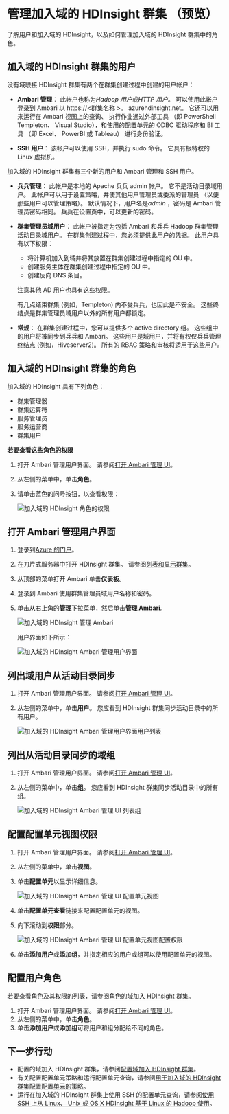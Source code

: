 <properties
    pageTitle="管理加入域的 HDInsight 群集 |Microsoft Azure"
    description="了解如何管理加入域的 HDInsight 群集"
    services="hdinsight"
    documentationCenter=""
    authors="saurinsh"
    manager="jhubbard"
    editor="cgronlun"
    tags=""/>

<tags
    ms.service="hdinsight"
    ms.devlang="na"
    ms.topic="article"
    ms.tgt_pltfrm="na"
    ms.workload="big-data"
    ms.date="10/25/2016"
    ms.author="saurinsh"/>

# <a name="manage-domain-joined-hdinsight-clusters-preview"></a>管理加入域的 HDInsight 群集 （预览）



了解用户和加入域的 HDInsight，以及如何管理加入域的 HDInsight 群集中的角色。

## <a name="users-of-domain-joined-hdinsight-clusters"></a>加入域的 HDInsight 群集的用户

没有域联接 HDInsight 群集有两个在群集创建过程中创建的用户帐户︰

- **Ambari 管理**︰ 此帐户也称为*Hadoop 用户*或*HTTP 用户*。 可以使用此帐户登录到 Ambari 以 https://&lt;群集名称 >。 azurehdinsight.net。 它还可以用来运行在 Ambari 视图上的查询、 执行作业通过外部工具 （即 PowerShell Templeton、 Visual Studio），和使用的配置单元的 ODBC 驱动程序和 BI 工具 （即 Excel、 PowerBI 或 Tableau） 进行身份验证。

- **SSH 用户**︰ 该帐户可以使用 SSH，并执行 sudo 命令。 它具有根特权的 Linux 虚拟机。

加入域的 HDInsight 群集有三个新的用户和 Ambari 管理和 SSH 用户。

- **兵兵管理**︰ 此帐户是本地的 Apache 兵兵 admin 帐户。 它不是活动目录域用户。 此帐户可以用于设置策略，并使其他用户管理员或委派的管理员 （以便那些用户可以管理策略）。 默认情况下，用户名是*admin* ，密码是 Ambari 管理员密码相同。 兵兵在设置页中，可以更新的密码。

- **群集管理员域用户**︰ 此帐户被指定为包括 Ambari 和兵兵 Hadoop 群集管理活动目录域用户。 在群集创建过程中，您必须提供此用户的凭据。 此用户具有以下权限︰

    - 将计算机加入到域并将其放置在群集创建过程中指定的 OU 中。
    - 创建服务主体在群集创建过程中指定的 OU 中。 
    - 创建反向 DNS 条目。

    注意其他 AD 用户也具有这些权限。 

    有几点结束群集 (例如，Templeton) 内不受兵兵，也因此是不安全。 这些终结点是群集管理员域用户以外的所有用户都锁定。 

- **常规**︰ 在群集创建过程中，您可以提供多个 active directory 组。 这些组中的用户将被同步到兵兵和 Ambari。 这些用户是域用户，并将有权仅兵兵管理终结点 (例如，Hiveserver2)。 所有的 RBAC 策略和审核将适用于这些用户。

## <a name="roles-of-domain-joined-hdinsight-clusters"></a>加入域的 HDInsight 群集的角色

加入域的 HDInsight 具有下列角色︰

- 群集管理器
- 群集运算符
- 服务管理员
- 服务运营商
- 群集用户

**若要查看这些角色的权限**

1. 打开 Ambari 管理用户界面。  请参阅[打开 Ambari 管理 UI](#open-the-ambari-management-ui)。
2. 从左侧的菜单中，单击**角色**。
3. 请单击蓝色的问号按钮，以查看权限︰

    ![加入域的 HDInsight 角色的权限](./media/hdinsight-domain-joined-manage/hdinsight-domain-joined-roles-permissions.png)

## <a name="open-the-ambari-management-ui"></a>打开 Ambari 管理用户界面

1. 登录到[Azure 的门户](https://portal.azure.com)。
2. 在刀片式服务器中打开 HDInsight 群集。 请参阅[列表和显示群集](hdinsight-administer-use-management-portal.md#list-and-show-clusters)。
3. 从顶部的菜单打开 Ambari 单击**仪表板**。
4. 登录到 Ambari 使用群集管理员域用户名称和密码。
5. 单击从右上角的**管理**下拉菜单，然后单击**管理 Ambari**。

    ![加入域的 HDInsight 管理 Ambari](./media/hdinsight-domain-joined-manage/hdinsight-domain-joined-manage-ambari.png)

    用户界面如下所示︰

    ![加入域的 HDInsight Ambari 管理用户界面](./media/hdinsight-domain-joined-manage/hdinsight-domain-joined-ambari-management-ui.png)

## <a name="list-the-domain-users-synchronized-from-your-active-directory"></a>列出域用户从活动目录同步

1. 打开 Ambari 管理用户界面。  请参阅[打开 Ambari 管理 UI](#open-the-ambari-management-ui)。
2. 从左侧的菜单中，单击**用户**。 您应看到 HDInsight 群集同步活动目录中的所有用户。

    ![加入域的 HDInsight Ambari 管理用户界面用户列表](./media/hdinsight-domain-joined-manage/hdinsight-domain-joined-ambari-management-ui-users.png)

## <a name="list-the-domain-groups-synchronized-from-your-active-directory"></a>列出从活动目录同步的域组

1. 打开 Ambari 管理用户界面。  请参阅[打开 Ambari 管理 UI](#open-the-ambari-management-ui)。
2. 从左侧的菜单中，单击**组**。 您应看到 HDInsight 群集同步活动目录中的所有组。

    ![加入域的 HDInsight Ambari 管理 UI 列表组](./media/hdinsight-domain-joined-manage/hdinsight-domain-joined-ambari-management-ui-groups.png)


## <a name="configure-hive-views-permissions"></a>配置配置单元视图权限

1. 打开 Ambari 管理用户界面。  请参阅[打开 Ambari 管理 UI](#open-the-ambari-management-ui)。
2. 从左侧的菜单中，单击**视图**。
3. 单击**配置单元**以显示详细信息。

    ![加入域的 HDInsight Ambari 管理 UI 配置单元视图](./media/hdinsight-domain-joined-manage/hdinsight-domain-joined-ambari-management-ui-hive-views.png)

4. 单击**配置单元查看**链接来配置配置单元的视图。
5. 向下滚动到**权限**部分。

    ![加入域的 HDInsight Ambari 管理 UI 配置单元视图配置权限](./media/hdinsight-domain-joined-manage/hdinsight-domain-joined-ambari-management-ui-hive-views-permissions.png)

6. 单击**添加用户**或**添加组**，并指定相应的用户或组可以使用配置单元的视图。 

## <a name="configure-users-for-the-roles"></a>配置用户角色

 若要查看角色及其权限的列表，请参阅[角色的域加入 HDInsight 群集](#roles-of-domain---joined-hdinsight-clusters)。

1. 打开 Ambari 管理用户界面。  请参阅[打开 Ambari 管理 UI](#open-the-ambari-management-ui)。
2. 从左侧的菜单中，单击**角色**。
3. 单击**添加用户**或**添加组**可将用户和组分配给不同的角色。
 
## <a name="next-steps"></a>下一步行动

- 配置的域加入 HDInsight 群集，请参阅[配置域加入 HDInsight 群集](hdinsight-domain-joined-configure.md)。
- 有关配置配置单元策略和运行配置单元查询，请参阅[用于加入域的 HDInsight 群集配置配置单元的策略](hdinsight-domain-joined-run-hive.md)。
- 运行在加入域的 HDInsight 群集上使用 SSH 的配置单元查询，请参阅[使用 SSH 上从 Linux、 Unix 或 OS X HDInsight 基于 Linux 的 Hadoop 使用](hdinsight-hadoop-linux-use-ssh-unix.md#connect-to-a-domain-joined-hdinsight-cluster)。
